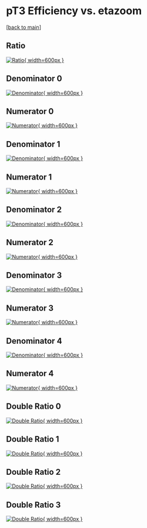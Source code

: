 # pT3 Efficiency vs. etazoom

[[back to main](./)]



## Ratio

[![Ratio](../mtv/var/pT3_base_13_0_eff_etazoom.png){ width=600px }](../mtv/var/pT3_base_13_0_eff_etazoom.pdf)

## Denominator 0

[![Denominator](../mtv/den/pT3_base_13_0_eff_etazoom_den0.png){ width=600px }](../mtv/den/pT3_base_13_0_eff_etazoom_den0.pdf)

## Numerator 0

[![Numerator](../mtv/num/pT3_base_13_0_eff_etazoom_num0.png){ width=600px }](../mtv/num/pT3_base_13_0_eff_etazoom_num0.pdf)

## Denominator 1

[![Denominator](../mtv/den/pT3_base_13_0_eff_etazoom_den1.png){ width=600px }](../mtv/den/pT3_base_13_0_eff_etazoom_den1.pdf)

## Numerator 1

[![Numerator](../mtv/num/pT3_base_13_0_eff_etazoom_num1.png){ width=600px }](../mtv/num/pT3_base_13_0_eff_etazoom_num1.pdf)

## Denominator 2

[![Denominator](../mtv/den/pT3_base_13_0_eff_etazoom_den2.png){ width=600px }](../mtv/den/pT3_base_13_0_eff_etazoom_den2.pdf)

## Numerator 2

[![Numerator](../mtv/num/pT3_base_13_0_eff_etazoom_num2.png){ width=600px }](../mtv/num/pT3_base_13_0_eff_etazoom_num2.pdf)

## Denominator 3

[![Denominator](../mtv/den/pT3_base_13_0_eff_etazoom_den3.png){ width=600px }](../mtv/den/pT3_base_13_0_eff_etazoom_den3.pdf)

## Numerator 3

[![Numerator](../mtv/num/pT3_base_13_0_eff_etazoom_num3.png){ width=600px }](../mtv/num/pT3_base_13_0_eff_etazoom_num3.pdf)

## Denominator 4

[![Denominator](../mtv/den/pT3_base_13_0_eff_etazoom_den4.png){ width=600px }](../mtv/den/pT3_base_13_0_eff_etazoom_den4.pdf)

## Numerator 4

[![Numerator](../mtv/num/pT3_base_13_0_eff_etazoom_num4.png){ width=600px }](../mtv/num/pT3_base_13_0_eff_etazoom_num4.pdf)

## Double Ratio 0

[![Double Ratio](../mtv/ratio/pT3_base_13_0_eff_etazoom_ratio0.png){ width=600px }](../mtv/ratio/pT3_base_13_0_eff_etazoom_ratio0.pdf)

## Double Ratio 1

[![Double Ratio](../mtv/ratio/pT3_base_13_0_eff_etazoom_ratio1.png){ width=600px }](../mtv/ratio/pT3_base_13_0_eff_etazoom_ratio1.pdf)

## Double Ratio 2

[![Double Ratio](../mtv/ratio/pT3_base_13_0_eff_etazoom_ratio2.png){ width=600px }](../mtv/ratio/pT3_base_13_0_eff_etazoom_ratio2.pdf)

## Double Ratio 3

[![Double Ratio](../mtv/ratio/pT3_base_13_0_eff_etazoom_ratio3.png){ width=600px }](../mtv/ratio/pT3_base_13_0_eff_etazoom_ratio3.pdf)

